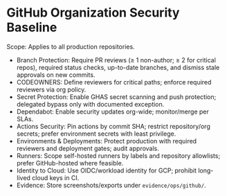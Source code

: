 # GitHub Organization Security Baseline

Scope: Applies to all production repositories.

- Branch Protection: Require PR reviews (≥ 1 non-author; ≥ 2 for critical repos), required status checks, up-to-date branches, and dismiss stale approvals on new commits.
- CODEOWNERS: Define reviewers for critical paths; enforce required reviewers via org policy.
- Secret Protection: Enable GHAS secret scanning and push protection; delegated bypass only with documented exception.
- Dependabot: Enable security updates org-wide; monitor/merge per SLAs.
- Actions Security: Pin actions by commit SHA; restrict repository/org secrets; prefer environment secrets with least privilege.
- Environments & Deployments: Protect production with required reviewers and deployment gates; audit approvals.
- Runners: Scope self-hosted runners by labels and repository allowlists; prefer GitHub-hosted where feasible.
- Identity to Cloud: Use OIDC/workload identity for GCP; prohibit long-lived cloud keys in CI.
- Evidence: Store screenshots/exports under `evidence/ops/github/`.
